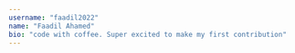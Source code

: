 ```yaml
---
username: "faadil2022"
name: "Faadil Ahamed"
bio: "code with coffee. Super excited to make my first contribution"
---
```

